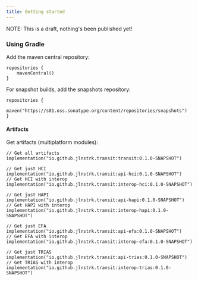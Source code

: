 ```yaml
---
title: Getting started
---
```


NOTE: This is a draft, nothing's been published yet!

### Using Gradle

Add the maven central repository:
```
repositories {
    mavenCentral()
}
```

For snapshot builds, add the snapshots repository:
```
repositories {
    maven("https://s01.oss.sonatype.org/content/repositories/snapshots")
}
```

#### Artifacts
Get artifacts (multiplatform modules):

```
// Get all artifacts
implementation("io.github.jlnstrk.transit:transit:0.1.0-SNAPSHOT")

// Get just HCI
implementation("io.github.jlnstrk.transit:api-hci:0.1.0-SNAPSHOT")
// Get HCI with interop
implementation("io.github.jlnstrk.transit:interop-hci:0.1.0-SNAPSHOT")

// Get just HAPI
implementation("io.github.jlnstrk.transit:api-hapi:0.1.0-SNAPSHOT")
// Get HAPI with interop
implementation("io.github.jlnstrk.transit:interop-hapi:0.1.0-SNAPSHOT")

// Get just EFA
implementation("io.github.jlnstrk.transit:api-efa:0.1.0-SNAPSHOT")
// Get EFA with interop
implementation("io.github.jlnstrk.transit:interop-efa:0.1.0-SNAPSHOT")

// Get just TRIAS
implementation("io.github.jlnstrk.transit:api-trias:0.1.0-SNAPSHOT")
// Get TRIAS with interop
implementation("io.github.jlnstrk.transit:interop-trias:0.1.0-SNAPSHOT")
```
